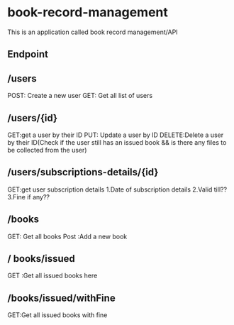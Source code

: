 # book-record-management

This is an application called book record management/API 

## Endpoint

## /users
POST: Create a new user
GET: Get all list of users

## /users/{id}
GET:get a user by their ID
PUT: Update a user by ID
DELETE:Delete a user by their ID(Check if the user still has an issued book && is there any files to be collected from the user)

## /users/subscriptions-details/{id}
GET:get user subscription details
1.Date of subscription details
2.Valid till??
3.Fine if any??

## /books
GET: Get all books
Post :Add a new book

## / books/issued
GET :Get all issued books here

## /books/issued/withFine
GET:Get all issued books with fine
<!-- MVC architecture
        >>Modal view controller
        >>Mode & Controller r wrt backend 
        >>view ert frontend
        >>controller is the brain of ur route
        -->
<!--modal:it speaks abt the structure of mongodb collection>